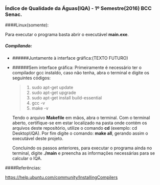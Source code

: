### Índice de Qualidade da Águas(IQA) - 1º Semestre(2016) BCC Senac.
####Linux(somente):

Para executar o programa basta abrir o executável **main.exe**.

##### Compilando:

- ######Juntamente à interface gráfica:(TEXTO FUTURO)

- ######Sem interface gráfica:
  Primeiramente é necessário ter o compilador gcc instaldo, caso não tenha, abra o terminal e digite os seguintes códigos:
  >  1.  sudo apt-get update 
  >  2.  sudo apt-get upgrade
  >  3.  sudo apt-get install build-essential
  >  4.  gcc -v
  >  5.  make -v

  Tendo o arquivo **Makefile** em mãos, abra o terminal. Com o terminal aberto, certifique-se em estar localizado na pasta onde contém os arquivos deste repositório, utilize o comando **cd** (exemplo: cd Desktop\IQA). Por fim digite o comando: **make all**, gerando assim o executável deste projeto.

  Concluindo os passos anteriores, para executar o programa ainda no terminal, digite **./main** e preencha as informações necessárias para se calcular o IQA.
  
####Referências:
  
https://help.ubuntu.com/community/InstallingCompilers
